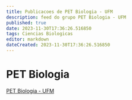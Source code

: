 ```yaml
---
title: Publicacoes de PET Biologia - UFM
description: feed do grupo PET Biologia - UFM
published: true
date: 2023-11-30T17:36:26.516850
tags: Ciencias Biologicas
editor: markdown
dateCreated: 2023-11-30T17:36:26.516850
---
```


# PET Biologia
[PET Biologia - UFM](/grupo/179PETBiologiaUFM.md)